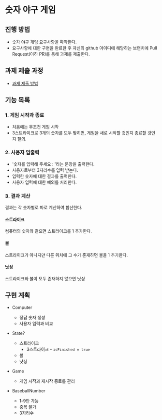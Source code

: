 # 숫자 야구 게임
## 진행 방법
* 숫자 야구 게임 요구사항을 파악한다.
* 요구사항에 대한 구현을 완료한 후 자신의 github 아이디에 해당하는 브랜치에 Pull Request(이하 PR)를 통해 과제를 제출한다.

## 과제 제출 과정
* [과제 제출 방법](https://github.com/next-step/nextstep-docs/tree/master/precourse)

## 기능 목록

### 1. 게임 시작과 종료

* 처음에는 무조건 게임 시작
* 3스트라이크로 3개의 숫자를 모두 맞히면, 게임을 새로 시작할 것인지 종료할 것인지 질의.

### 2. 사용자 입출력

* '숫자를 입력해 주세요 : '라는 문장을 출력한다.
* 사용자로부터 3자리수를 입력 받는다.
* 입력한 숫자에 대한 결과를 출력한다.
* 사용자 입력에 대한 예외를 처리한다.

### 3. 결과 계산

결과는 각 숫자별로 따로 계산하여 합산한다.

#### 스트라이크

컴퓨터의 숫자와 같으면 스트라이크를 1 추가한다.

#### 볼

스트라이크가 아니지만 다른 위치에 그 수가 존재하면 볼을 1 추가한다.

#### 낫싱

스트라이크와 볼이 모두 존재하지 않으면 낫싱

## 구현 계획

* Computer
    * 정답 숫자 생성
    * 사용자 입력과 비교

* State?        
    * 스트라이크
        * 3스트라이크 - `isFinished = true`
    * 볼
    * 낫싱
    
* Game
    * 게임 시작과 재시작 종료를 관리
    
* BaseballNumber
    * 1-9만 가능
    * 중복 불가
    * 3자리수